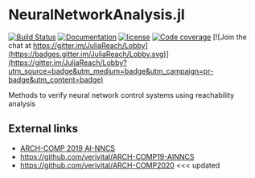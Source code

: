 # NeuralNetworkAnalysis.jl

[![Build Status](https://travis-ci.org/JuliaReach/NeuralNetworkAnalysis.jl.svg?branch=master)](https://travis-ci.org/JuliaReach/NeuralNetworkAnalysis.jl)
[![Documentation](https://img.shields.io/badge/docs-latest-blue.svg)](https://juliareach.github.io/NeuralNetworkAnalysis.jl/dev/)
[![license](https://img.shields.io/github/license/mashape/apistatus.svg?maxAge=2592000)](https://github.com/juliareach/NeuralNetworkAnalysis.jl/blob/master/LICENSE)
[![Code coverage](http://codecov.io/github/juliareach/NeuralNetworkAnalysis.jl/coverage.svg?branch=master)](https://codecov.io/github/juliareach/NeuralNetworkAnalysis.jl?branch=master)
[![Join the chat at https://gitter.im/JuliaReach/Lobby](https://badges.gitter.im/JuliaReach/Lobby.svg)](https://gitter.im/JuliaReach/Lobby?utm_source=badge&utm_medium=badge&utm_campaign=pr-badge&utm_content=badge)

Methods to verify neural network control systems using reachability analysis


## External links

- [ARCH-COMP 2019 AI-NNCS](https://easychair.org/publications/open/BFKs)
- https://github.com/verivital/ARCH-COMP19-AINNCS
- https://github.com/verivital/ARCH-COMP2020 <<< updated
